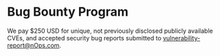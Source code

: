 # Bug Bounty Program

We pay $250 USD for unique, not previously disclosed publicly available CVEs, and accepted security bug reports submitted to [vulnerability-report@nOps.com](mailto:vulnerability-report@nOps.com).
